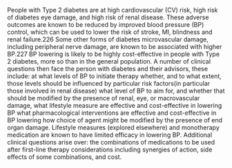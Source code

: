 People with Type 2 diabetes are at high cardiovascular (CV) risk, high risk of diabetes eye
damage, and high risk of renal disease. These adverse outcomes are known to be reduced by
improved blood pressure (BP) control, which can be used to lower the risk of stroke, MI,
blindness and renal failure.226 Some other forms of diabetes microvascular damage, including
peripheral nerve damage, are known to be associated with higher BP.227 BP lowering is likely to
be highly cost-effective in people with Type 2 diabetes, more so than in the general population.
A number of clinical questions then face the person with diabetes and their advisors, these include:
  at what levels of BP to initiate therapy whether, and to what extent, those levels should be influenced by particular risk factors(in particular those involved in renal disease)
  what level of BP to aim for, and whether that should be modified by the presence of renal,
eye, or macrovascular damage, what lifestyle measure are effective and cost-effective in lowering BP
 what pharmacological interventions are effective and cost-effective in BP lowering
  how choice of agent might be modified by the presence of end organ damage.
Lifestyle measures (explored elsewhere) and monotherapy medication are known to have
limited efficacy in lowering BP. Additional clinical questions arise over:
  the combinations of medications to be used after first-line therapy
  considerations including synergies of action, side effects of some combinations, and cost.
